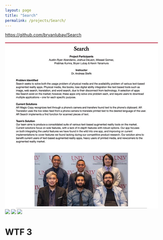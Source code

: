 ```yaml
---
layout: page
title: "Search"
permalink: /projects/Search/
---
```


<html>
  <head>
    <meta charset="utf-8">
    <meta http-equiv="X-UA-Compatible" content="IE=edge">
    <meta name="description" content="">
    <meta name="viewport" content="width=device-width, initial-scale=1">
    <link rel="stylesheet" href="../../styles.css">
  </head>

 <a href="https://github.com/bryanlubay/Search">https://github.com/bryanlubay/Search</a><br><br>
 <img src="Senior_design_page.jpeg">
 <img src="https://github.com/bryanlubay/bryanlubay.github.io/blob/master/Projects/Search/Senior_design_page.jpeg">
 <img src="![alt text](https://github.com/bryanlubay/bryanlubay.github.io/blob/master/Projects/Search/Senior_design_page.jpeg)
">
 <img src=../Senior_design_page.jpeg>
 <h1>WTF 3</h1>
</html>